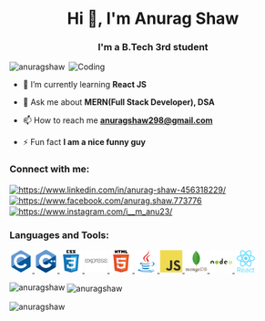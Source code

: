 <h1 align="center">Hi 👋, I'm Anurag Shaw</h1>
<h3 align="center">I'm a B.Tech 3rd student</h3>
<img align = "right" alt = "Coding" width = "400" src = "https://media2.giphy.com/media/RbDKaczqWovIugyJmW/giphy.gif?cid=790b7611d99cd724da9e41be0cb84979683caed784d3bda5&rid=giphy.gif&ct=g">

<p align="left"> <img src="https://komarev.com/ghpvc/?username=anuragshaw&label=Profile%20views&color=0e75b6&style=flat" alt="anuragshaw" /> </p>

- 🌱 I’m currently learning **React JS**

- 💬 Ask me about **MERN(Full Stack Developer), DSA**

- 📫 How to reach me **anuragshaw298@gmail.com**

- ⚡ Fun fact **I am a nice funny guy**

<h3 align="left">Connect with me:</h3>
<p align="left">
<a href="https://linkedin.com/in/https://www.linkedin.com/in/anurag-shaw-456318229/" target="blank"><img align="center" src="https://raw.githubusercontent.com/rahuldkjain/github-profile-readme-generator/master/src/images/icons/Social/linked-in-alt.svg" alt="https://www.linkedin.com/in/anurag-shaw-456318229/" height="30" width="40" /></a>
<a href="https://fb.com/https://www.facebook.com/anurag.shaw.773776" target="blank"><img align="center" src="https://raw.githubusercontent.com/rahuldkjain/github-profile-readme-generator/master/src/images/icons/Social/facebook.svg" alt="https://www.facebook.com/anurag.shaw.773776" height="30" width="40" /></a>
<a href="https://instagram.com/https://www.instagram.com/i__m_anu23/" target="blank"><img align="center" src="https://raw.githubusercontent.com/rahuldkjain/github-profile-readme-generator/master/src/images/icons/Social/instagram.svg" alt="https://www.instagram.com/i__m_anu23/" height="30" width="40" /></a>
</p>

<h3 align="left">Languages and Tools:</h3>
<p align="left"> <a href="https://www.cprogramming.com/" target="_blank" rel="noreferrer"> <img src="https://raw.githubusercontent.com/devicons/devicon/master/icons/c/c-original.svg" alt="c" width="40" height="40"/> </a> <a href="https://www.w3schools.com/cpp/" target="_blank" rel="noreferrer"> <img src="https://raw.githubusercontent.com/devicons/devicon/master/icons/cplusplus/cplusplus-original.svg" alt="cplusplus" width="40" height="40"/> </a> <a href="https://www.w3schools.com/css/" target="_blank" rel="noreferrer"> <img src="https://raw.githubusercontent.com/devicons/devicon/master/icons/css3/css3-original-wordmark.svg" alt="css3" width="40" height="40"/> </a> <a href="https://expressjs.com" target="_blank" rel="noreferrer"> <img src="https://raw.githubusercontent.com/devicons/devicon/master/icons/express/express-original-wordmark.svg" alt="express" width="40" height="40"/> </a> <a href="https://www.w3.org/html/" target="_blank" rel="noreferrer"> <img src="https://raw.githubusercontent.com/devicons/devicon/master/icons/html5/html5-original-wordmark.svg" alt="html5" width="40" height="40"/> </a> <a href="https://www.java.com" target="_blank" rel="noreferrer"> <img src="https://raw.githubusercontent.com/devicons/devicon/master/icons/java/java-original.svg" alt="java" width="40" height="40"/> </a> <a href="https://developer.mozilla.org/en-US/docs/Web/JavaScript" target="_blank" rel="noreferrer"> <img src="https://raw.githubusercontent.com/devicons/devicon/master/icons/javascript/javascript-original.svg" alt="javascript" width="40" height="40"/> </a> <a href="https://www.mongodb.com/" target="_blank" rel="noreferrer"> <img src="https://raw.githubusercontent.com/devicons/devicon/master/icons/mongodb/mongodb-original-wordmark.svg" alt="mongodb" width="40" height="40"/> </a> <a href="https://nodejs.org" target="_blank" rel="noreferrer"> <img src="https://raw.githubusercontent.com/devicons/devicon/master/icons/nodejs/nodejs-original-wordmark.svg" alt="nodejs" width="40" height="40"/> </a> <a href="https://reactjs.org/" target="_blank" rel="noreferrer"> <img src="https://raw.githubusercontent.com/devicons/devicon/master/icons/react/react-original-wordmark.svg" alt="react" width="40" height="40"/> </a> </p>

<p><img align="left" src="https://github-readme-stats.vercel.app/api/top-langs?username=anuragshaw&show_icons=true&locale=en&layout=compact" alt="anuragshaw" /></p>

<p>&nbsp;<img align="center" src="https://github-readme-stats.vercel.app/api?username=anuragshaw&show_icons=true&locale=en" alt="anuragshaw" /></p>

<p><img align="center" src="https://github-readme-streak-stats.herokuapp.com/?user=anuragshaw&" alt="anuragshaw" /></p>
